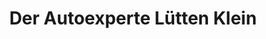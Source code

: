 ---
title: "Der Autoexperte Lütten Klein"
url: /rostock/der-autoexperte-luetten-klein/
shop: Autowerkstatt
---